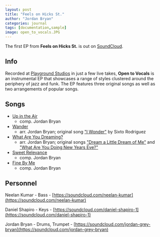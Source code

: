 ```yaml
---
layout: post
title: "Feels on Hicks St."
author: "Jordan Bryan"
categories: journal
tags: [documentation,sample]
image: open_to_vocals.JPG
---
```


The first EP from **Feels on Hicks St.** is out on [SoundCloud](https://soundcloud.com/jordan-grey-bryan/sets/open-to-vocals-ep).

## Info

Recorded at [Playground Studios](http://www.playgroundstudiosdurham.com) in just a few live takes, **Open to Vocals** is an instrumental EP that showcases a range of styles clustered around the periphery of jazz and funk. The EP features three original songs as well as two arrangements of popular songs.

## Songs

- [Up in the Air](https://soundcloud.com/jordan-grey-bryan/up-in-the-air?in=jordan-grey-bryan/sets/open-to-vocals-ep)
    - comp. Jordan Bryan
- [Wander](https://soundcloud.com/jordan-grey-bryan/wander-1?in=jordan-grey-bryan/sets/open-to-vocals-ep)
    - arr. Jordan Bryan; original song ["I Wonder"](https://www.youtube.com/watch?v=fMHdq4jm0oQ) by Sixto Rodriguez
- [What Are You Dreaming?](https://soundcloud.com/jordan-grey-bryan/what-are-you-dreaming-1?in=jordan-grey-bryan/sets/open-to-vocals-ep)
    - arr. Jordan Bryan; original songs ["Dream a Little Dream of Me"](https://www.youtube.com/watch?v=fJwjLYRPxJY) and ["What Are You Doing New Years Eve?"](https://www.youtube.com/watch?v=UFdfzNMV52Q)
- [Sweet Relevance](https://soundcloud.com/jordan-grey-bryan/sweet-relevance?in=jordan-grey-bryan/sets/open-to-vocals-ep)
    - comp. Jordan Bryan
- [Fine By Me](https://soundcloud.com/jordan-grey-bryan/fine-by-me-1?in=jordan-grey-bryan/sets/open-to-vocals-ep)
    - comp. Jordan Bryan

## Personnel

Neelan Kumar - Bass - [https://soundcloud.com/neelan-kumar](https://soundcloud.com/neelan-kumar)

Daniel Shapiro - Keys - [https://soundcloud.com/daniel-shapiro-1](https://soundcloud.com/daniel-shapiro-1)

Jordan Bryan - Drums, Trumpet - [https://soundcloud.com/jordan-grey-bryan](https://soundcloud.com/jordan-grey-bryan)
